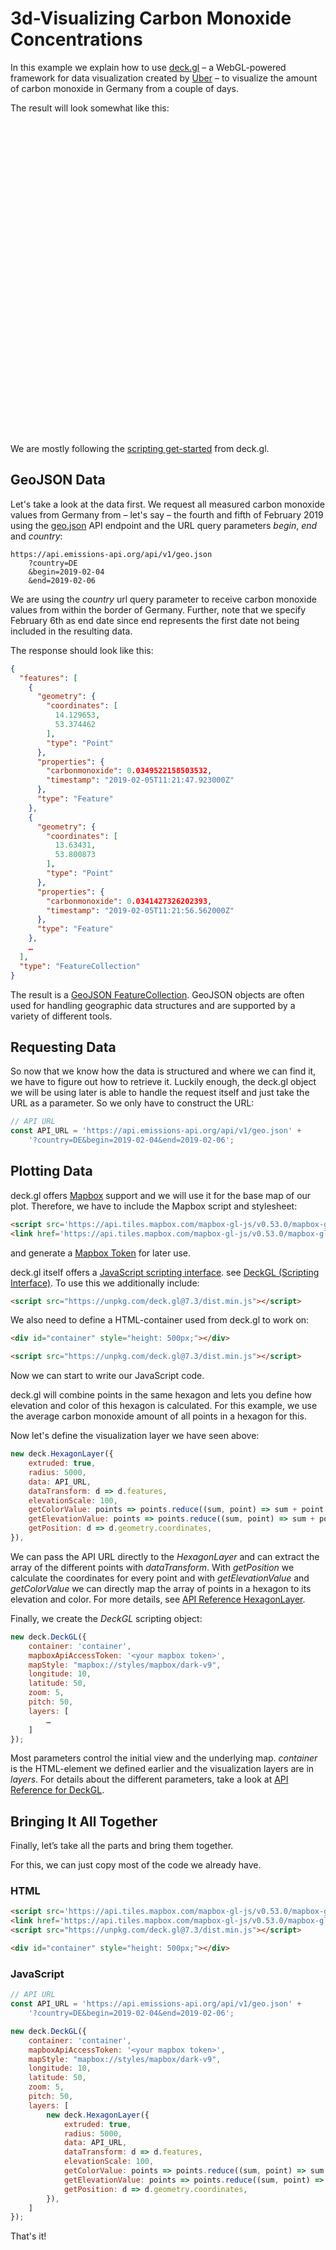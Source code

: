 3d-Visualizing Carbon Monoxide Concentrations
=============================================

In this example we explain how to use [deck.gl](https://deck.gl/#/) –
a WebGL-powered framework for data visualization created by [Uber](https://www.uber.com) –
to visualize the amount of carbon monoxide in Germany from a couple of days.

The result will look somewhat like this:

<div id="container" style="height: 500px;"></div>

We are mostly following the [scripting get-started](https://github.com/uber/deck.gl/blob/7.3-release/examples/get-started/scripting/mapbox/index.html) from deck.gl.

## GeoJSON Data

Let's take a look at the data first.
We request all measured carbon monoxide values from Germany from – let's say – the fourth and fifth of February 2019 using the [geo.json](https://api.emissions-api.org/ui/#/default/emissionsapi.web.get_data) API endpoint and the URL query parameters *begin*, *end* and *country*:

```
https://api.emissions-api.org/api/v1/geo.json
    ?country=DE
    &begin=2019-02-04
    &end=2019-02-06
```

We are using the *country* url query parameter to receive carbon monoxide values from within the border of Germany.
Further, note that we specify February 6th as end date since end represents the first date not being included in the resulting data.

The response should look like this:

```json
{
  "features": [
    {
      "geometry": {
        "coordinates": [
          14.129653,
          53.374462
        ],
        "type": "Point"
      },
      "properties": {
        "carbonmonoxide": 0.0349522158503532,
        "timestamp": "2019-02-05T11:21:47.923000Z"
      },
      "type": "Feature"
    },
    {
      "geometry": {
        "coordinates": [
          13.63431,
          53.800873
        ],
        "type": "Point"
      },
      "properties": {
        "carbonmonoxide": 0.0341427326202393,
        "timestamp": "2019-02-05T11:21:56.562000Z"
      },
      "type": "Feature"
    },
    …
  ],
  "type": "FeatureCollection"
}
```

The result is a [GeoJSON FeatureCollection](https://geojson.org).
GeoJSON objects are often used for handling geographic data structures and are supported by a variety of different tools.

## Requesting Data

So now that we know how the data is structured and where we can find it, we have to figure out how to retrieve it.
Luckily enough, the deck.gl object we will be using later is able to handle the request itself and just take the URL as a parameter.
So we only have to construct the URL:

```javascript
// API URL
const API_URL = 'https://api.emissions-api.org/api/v1/geo.json' +
    '?country=DE&begin=2019-02-04&end=2019-02-06';
```

## Plotting Data

deck.gl offers [Mapbox](https://www.mapbox.com/) support and we will use it for the base map of our plot.
Therefore, we have to include the Mapbox script and stylesheet:

```html
<script src='https://api.tiles.mapbox.com/mapbox-gl-js/v0.53.0/mapbox-gl.js'></script>
<link href='https://api.tiles.mapbox.com/mapbox-gl-js/v0.53.0/mapbox-gl.css' rel='stylesheet' />
```

and generate a [Mapbox Token](https://docs.mapbox.com/help/how-mapbox-works/access-tokens/) for later use.

deck.gl itself offers a [JavaScript scripting interface](https://deck.gl/#/documentation/deckgl-api-reference/scripting-interface/deckgl).
see [DeckGL (Scripting Interface)](https://deck.gl/#/documentation/deckgl-api-reference/scripting-interface/deckgl).
To use this we additionally include:

```html
<script src="https://unpkg.com/deck.gl@7.3/dist.min.js"></script>
```

We also need to define a HTML-container used from deck.gl to work on:

```html
<div id="container" style="height: 500px;"></div>

<script src="https://unpkg.com/deck.gl@7.3/dist.min.js"></script>
```

Now we can start to write our JavaScript code.

deck.gl will combine points in the same hexagon and lets you define how elevation and color of this hexagon is calculated.
For this example, we use the average carbon monoxide amount of all points in a hexagon for this.

Now let's define the visualization layer we have seen above:

```javascript
new deck.HexagonLayer({
    extruded: true,
    radius: 5000,
    data: API_URL,
    dataTransform: d => d.features,
    elevationScale: 100,
    getColorValue: points => points.reduce((sum, point) => sum + point.properties.carbonmonoxide, 0) / points.length,
    getElevationValue: points => points.reduce((sum, point) => sum + point.properties.carbonmonoxide, 0) / points.length,
    getPosition: d => d.geometry.coordinates,
}),
```

We can pass the API URL directly to the *HexagonLayer* and can extract the array of the different points with *dataTransform*.
With *getPosition* we calculate the coordinates for every point and with *getElevationValue* and *getColorValue* we can directly map the array of points in a hexagon to its elevation and color.
For more details, see [API Reference HexagonLayer](https://deck.gl/#/documentation/deckgl-api-reference/layers/hexagon-layer).

Finally, we create the *DeckGL* scripting object:

```javascript
new deck.DeckGL({
    container: 'container',
    mapboxApiAccessToken: '<your mapbox token>',
    mapStyle: "mapbox://styles/mapbox/dark-v9",
    longitude: 10,
    latitude: 50,
    zoom: 5,
    pitch: 50,
    layers: [
        …
    ]
});
```

Most parameters control the initial view and the underlying map.
*container* is the HTML-element we defined earlier and the visualization layers are in *layers*.
For details about the different parameters, take a look at [API Reference for DeckGL](https://deck.gl/#/documentation/deckgl-api-reference/scripting-interface/deckgl).

## Bringing It All Together

Finally, let’s take all the parts and bring them together.

For this, we can just copy most of the code we already have.

### HTML

```html
<script src='https://api.tiles.mapbox.com/mapbox-gl-js/v0.53.0/mapbox-gl.js'></script>
<link href='https://api.tiles.mapbox.com/mapbox-gl-js/v0.53.0/mapbox-gl.css' rel='stylesheet' />
<script src="https://unpkg.com/deck.gl@7.3/dist.min.js"></script>

<div id="container" style="height: 500px;"></div>
```

### JavaScript

```javascript
// API URL
const API_URL = 'https://api.emissions-api.org/api/v1/geo.json' +
    '?country=DE&begin=2019-02-04&end=2019-02-06';

new deck.DeckGL({
    container: 'container',
    mapboxApiAccessToken: '<your mapbox token>',
    mapStyle: "mapbox://styles/mapbox/dark-v9",
    longitude: 10,
    latitude: 50,
    zoom: 5,
    pitch: 50,
    layers: [
        new deck.HexagonLayer({
            extruded: true,
            radius: 5000,
            data: API_URL,
            dataTransform: d => d.features,
            elevationScale: 100,
            getColorValue: points => points.reduce((sum, point) => sum + point.properties.carbonmonoxide, 0) / points.length,
            getElevationValue: points => points.reduce((sum, point) => sum + point.properties.carbonmonoxide, 0) / points.length,
            getPosition: d => d.geometry.coordinates,
        }),
    ]
});
```

That's it!

<script src='https://api.tiles.mapbox.com/mapbox-gl-js/v0.53.0/mapbox-gl.js'></script>
<link href='https://api.tiles.mapbox.com/mapbox-gl-js/v0.53.0/mapbox-gl.css' rel='stylesheet' />
<script src="https://unpkg.com/deck.gl@7.3/dist.min.js"></script>
<script>

// API URL
const API_URL = 'https://api.emissions-api.org/api/v1/geo.json' +
    '?country=DE&begin=2019-02-04&end=2019-02-06';

new deck.DeckGL({
    container: 'container',
    mapboxApiAccessToken: 'pk.eyJ1Ijoic2hhYXJkaWUiLCJhIjoiY2szbjlicnE0MHVoYzNjdDV2am10aW1lcSJ9.5bevFIGGAqXzH5hZX3EQWQ',
    mapStyle: "mapbox://styles/mapbox/dark-v9",
    longitude: 10,
    latitude: 50,
    zoom: 5,
    pitch: 50,
    layers: [
        new deck.HexagonLayer({
            extruded: true,
            radius: 5000,
            data: API_URL,
            dataTransform: d => d.features,
            elevationScale: 100,
            getColorValue: points => points.reduce((sum, point) => sum + point.properties.carbonmonoxide, 0) / points.length,
            getElevationValue: points => points.reduce((sum, point) => sum + point.properties.carbonmonoxide, 0) / points.length,
            getPosition: d => d.geometry.coordinates,
        }),
    ]
});
</script>
